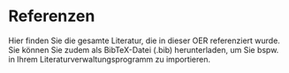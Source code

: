 # Referenzen

Hier finden Sie die gesamte Literatur, die in dieser OER referenziert wurde. Sie können Sie zudem als BibTeX-Datei (.bib) herunterladen, um Sie bspw. in Ihrem Literaturverwaltungsprogramm zu importieren.

```{bibliography}
```

